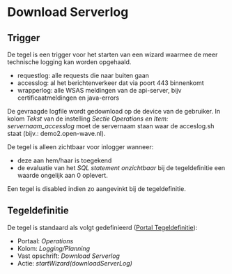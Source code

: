 # Download Serverlog

## Trigger

De tegel is een trigger voor het starten van een wizard waarmee de meer technische logging kan worden opgehaald.

* requestlog: alle requests die naar buiten gaan
* accesslog: al het berichtenverkeer dat via poort 443 binnenkomt
* wrapperlog: alle WSAS meldingen van de api-server, bijv certificaatmeldingen en java-errors

De gevraagde logfile wordt gedownload op de device van de gebruiker.
In kolom *Tekst* van de instelling *Sectie Operations en Item: servernaam_accesslog* moet de servernaam staan waar de acceslog.sh staat (bijv.: demo2.open-wave.nl).

De tegel is alleen zichtbaar voor inlogger wanneer:

* deze aan hem/haar is toegekend
* de evaluatie van het *SQL statement onzichtbaar* bij de tegeldefinitie een waarde ongelijk aan 0 oplevert.

Een tegel is disabled indien zo aangevinkt bij de tegeldefinitie.

## Tegeldefinitie

De tegel is standaard als volgt gedefinieerd ([Portal Tegeldefinitie](/docs/instellen_inrichten/portaldefinitie/portal_tegel.md)):

* Portaal: *Operations*
* Kolom: *Logging/Planning*
* Vast opschrift: *Download Serverlog*
* Actie: *startWizard(downloadServerLog)*
